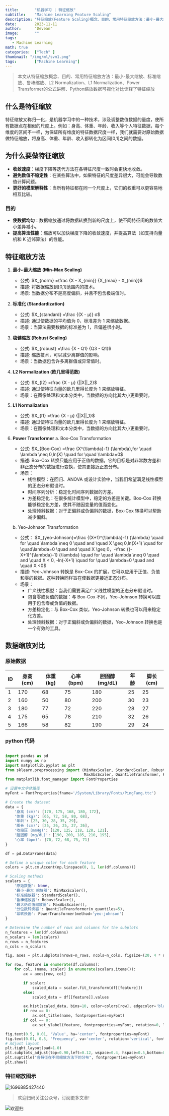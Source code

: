 ```yaml
---
title:       "机器学习 | 特征缩放"
subtitle:    "Machine Learning Feature Scaling"
description: "特征缩放(Feature Scaling)概念、目的、常用特征缩放方法：最小-最大缩放、标准缩放、鲁棒缩放、L2 Normalization、L1 Normalization、Power Transformer的公式讲解、Python缩放数据可视化对比诠释了特征缩放"
date:        2023-11-11
author:      "Devean"
image:       ""
tags:
   - Machine Learning
math: true
categories:  ["Tech" ]
thumbnail: "/img/ml/svm1.png"
tags:        ["Machine Learning"]
---
```


> 本文从特征缩放概念、目的、常用特征缩放方法：最小-最大缩放、标准缩放、鲁棒缩放、L2 Normalization、L1 Normalization、Power Transformer的公式讲解、Python缩放数据可视化对比诠释了特征缩放

## 什么是特征缩放
 
特征缩放又称归一化，是机器学习中的一种技术，涉及调整数值数据的量度，使所有数据点在相似的尺度上。例如：身高、体重、年龄、收入等个人特征数据，每个维度的区间不一样，为保证所有维度的特征数据尺度一样，我们就需要对原始数据做特征缩放，将身高、体重、年龄、收入都转化为区间[0,1]之间的数据。

<!--more-->

## 为什么要做特征缩放

- **收敛速度**：梯度下降等迭代方法在各特征尺度一致时会更快地收敛。
- **避免数值不稳定性**：在某些算法中，如果特征的尺度差异很大，可能会导致数值计算问题。
- **更好的模型解释性**：当所有特征都在同一个尺度上，它们的权重可以更容易地相互比较。

### 目的

- **使数据均匀**：数据缩放通过将数据转换到新的尺度上，使不同特征间的数值大小差异减小。
- **提高算法性能**：缩放可以加快梯度下降的收敛速度，并提高算法（如支持向量机和 K 近邻算法）的性能。

## 特征缩放方法

1. **最小-最大缩放 (Min-Max Scaling)**

    - 公式: $X_{norm} =\frac {X - X_{min}}  {X_{max} - X_{min}}$
    - 描述: 将数据缩放到[0,1]范围内的技术。
    - 场景: 当数据分布不是高度偏斜，并且不包含极端值时。

2. **标准化 (Standardization)**

    - 公式: $X_{standard} =\frac {(X - μ)}  σ$
    - 描述: 通过使数据的平均值为 0，标准差为 1 来缩放数据。
    - 场景：当算法需要数据的标准差为 1，且偏差很小时。

3. **稳健缩放 (Robust Scaling)**
    - 公式: $X_{robust} =\frac {X - Q1} {Q3 - Q1}$
    - 描述: 缩放技术，可以减少离群值的影响。
    - 场景：当数据包含许多离群值或异常值时。
4. **L2 Normalization (欧几里得范数)**

    - 公式: $X_{l2} =\frac {X - μ}  {||X||_2}$
    - 描述: 通过使特征向量的欧几里得长度为 1 来缩放特征。
    - 场景：在图像处理和文本分类中，当数据的方向比其大小更重要时。

5. **L1 Normalization**

    - 公式: $X_{l1} =\frac {X - μ}  {||X||_1}$
    - 描述: 通过使特征向量的欧几里得长度为 1 来缩放特征。
    - 场景：在图像处理和文本分类中，当数据的方向比其大小更重要时。

6. **Power Transformer**
   a. Box-Cox Transformation

    - 公式: $X_{Box-Cox} =\frac {X^{\lambda}-1} {\lambda},for \quad \lambda \neq 0,ln(X) \quad for \quad \lambda=0$
    - 描述: Box-Cox 转换只能应用于正值的数据。它的目标是对非常数方差和非正态分布的数据进行变换，使其更接近正态分布。
    - 场景：
        - 线性模型：在回归、ANOVA 或设计实验中，当我们希望满足线性模型的正态分布假设时。
        - 时间序列分析：稳定化时间序列数据的方差。
        - 方差稳定化：在很多统计模型中，稳定的方差是关键。Box-Cox 转换能够稳定化方差，使其不随因变量的值而变化。
        - 处理倾斜数据：对于正偏斜或负偏斜的数据，Box-Cox 转换可以帮助减少偏斜。

   b. Yeo-Johnson Transformation

    - 公式：
      $X_{yeo-Johnson}=\frac {(X+1)^{\lambda}-1} {\lambda} \quad for \quad \lambda \neq 0 \quad and \quad X \geq 0,ln(X+1) \quad for \quad\lambda=0 \quad and \quad X \geq 0，-\frac {(-X+1)^{\lambda}-1} {\lambda} \quad for \quad \lambda \neq 0 \quad and \quad X < 0, -ln(-X+1) \quad for \quad \lambda=0 \quad and \quad X <0$
    - 描述: Yeo-Johnson 转换是 Box-Cox 的扩展，它可以应用于正值、负值和零的数据。这种转换同样旨在使数据更接近正态分布。
    - 场景：
        - 广义线性模型：当我们需要满足广义线性模型的正态分布假设时。
        - 包含零或负值的数据：与 Box-Cox 不同，Yeo-Johnson 转换可以应用于包含零或负值的数据。
        - 方差稳定化：与 Box-Cox 类似，Yeo-Johnson 转换也可以用来稳定化方差。
        - 处理倾斜数据：对于正偏斜或负偏斜的数据，Yeo-Johnson 转换也是一个有效的工具。

## 数据缩放对比

### 原始数据

| ID  | 身高(cm) | 体重(kg) | 心率(bpm) | 胆固醇(mg/dL) | 年龄 | 脚长(cm) |
| --- | -------- | -------- | --------- | ------------- | ---- | -------- |
| 1   | 170      | 68       | 75        | 180           | 25   | 25       |
| 2   | 160      | 50       | 80        | 200           | 30   | 23       |
| 3   | 180      | 77       | 72        | 220           | 28   | 27       |
| 4   | 175      | 65       | 78        | 210           | 32   | 26       |
| 5   | 166      | 58       | 82        | 190           | 29   | 24       |

### python 代码

```python

import pandas as pd
import numpy as np
import matplotlib.pyplot as plt
from sklearn.preprocessing import (MinMaxScaler, StandardScaler, RobustScaler,
                                   MaxAbsScaler, QuantileTransformer, PowerTransformer)
from matplotlib.font_manager import FontProperties

# 设置中文字体路径
myFont = FontProperties(fname='/System/Library/Fonts/PingFang.ttc')

# Create the dataset
data = {
    '身高 (cm)': [170, 175, 168, 180, 172],
    '体重 (kg)': [65, 72, 58, 80, 68],
    '年龄': [25, 30, 28, 35, 29],
    '脚长 (cm)': [25, 26, 25, 27, 26],
    '收缩压 (mmHg)': [120, 125, 118, 128, 121],
    '胆固醇 (mg/dL)': [190, 200, 185, 210, 195],
    '心率 (bpm)': [70, 72, 68, 75, 71]
}

df = pd.DataFrame(data)

# Define a unique color for each feature
colors = plt.cm.Accent(np.linspace(0, 1, len(df.columns)))

# Scaling methods
scalars = {
    '原始数据': None,
    '最小-最大 缩放器': MinMaxScaler(),
    '标准缩放器': StandardScaler(),
    '鲁棒缩放器': RobustScaler(),
    '最大绝对值缩放器': MaxAbsScaler(),
    '分位数转换器': QuantileTransformer(n_quantiles=5),
    '幂转换器': PowerTransformer(method='yeo-johnson')
}

# Determine the number of rows and columns for the subplots
n_features = len(df.columns)
n_scalars = len(scalars)
n_rows = n_features
n_cols = n_scalars

fig, axes = plt.subplots(nrows=n_rows, ncols=n_cols, figsize=(20, 4 * n_features))

for row, feature in enumerate(df.columns):
    for col, (name, scaler) in enumerate(scalars.items()):
        ax = axes[row, col]

        if scaler:
            scaled_data = scaler.fit_transform(df[[feature]])
        else:
            scaled_data = df[[feature]].values

        ax.hist(scaled_data, bins=10, color=colors[row], edgecolor='black')
        if row == 0:
            ax.set_title(name, fontproperties=myFont)
        if col == 0:
            ax.set_ylabel(feature, fontproperties=myFont, rotation=0, labelpad=60, ha='right')

fig.text(0.5, 0.01, 'Value', ha='center', fontproperties=myFont)
fig.text(0.01, 0.5, 'Frequency', va='center', rotation='vertical', fontproperties=myFont)
# Adjust layout
plt.tight_layout(pad=1.0)
plt.subplots_adjust(top=0.90,left=0.12, wspace=0.4, hspace=0.5,bottom=0.08)
plt.suptitle("各特征在不同缩放方法下的分布", fontproperties=myFont)
plt.show()

```

### 特征缩放图示


![1696885427440](https://picx.zhimg.com/70/v2-8c14f9c712e3377ac8a94917dc2ff8c5_1440w.avis?source=172ae18b&biz_tag=Post)


> 欢迎扫码关注公众号，订阅更多文章!

![欢迎扫](/img/public-plantform-qr.png)
